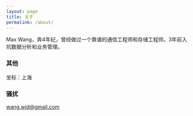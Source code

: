 ```yaml
---
layout: page
title: 关于
permalink: /about/
---
```


Max Wang，奔4年纪，曾经做过一个靠谱的通信工程师和存储工程师。3年前入坑数据分析和业务管理。 

### 其他

坐标：上海

### 骚扰

[wang.wjd@gmail.com](mailto:wang.wjd@gmail.com)
